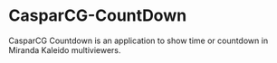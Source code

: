 # CasparCG-CountDown
CasparCG Countdown is an application to show time or countdown in Miranda Kaleido multiviewers.
